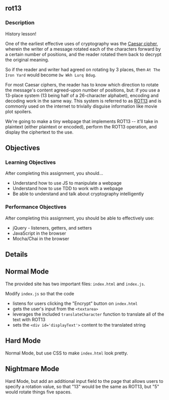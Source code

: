 ## rot13

### Description

History lesson! 

One of the earliest effective uses of cryptography was the [Caesar cipher](http://en.wikipedia.org/wiki/Caesar_cipher), wherein the writer of a message rotated each of the characters forward by a certain number of positions, and the reader rotated them back to decrypt the original meaning.

So if the reader and writer had agreed on rotating by 3 places, then `At The Iron Yard` would become `Dw Wkh Lurq Bdug`.

For most Caesar ciphers, the reader has to know which direction to rotate the message's content agreed-upon number of positions, but: if you use a 13-place system (13 being half of a 26-character alphabet), encoding and decoding work in the same way. This system is referred to as [ROT13](http://en.wikipedia.org/wiki/ROT13) and is commonly used on the internet to trivially disguise information like movie plot spoilers.

We're going to make a tiny webpage that implements ROT13 -- it'll take in plaintext (either plaintext or encoded), perform the ROT13 operation, and display the ciphertext to the use.

## Objectives

### Learning Objectives

After completing this assignment, you should...

* Understand how to use JS to manipulate a webpage
* Understand how to use TDD to work with a webpage
* Be able to understand and talk about cryptography intelligently


### Performance Objectives

After completing this assignment, you should be able to effectively use:

* jQuery - listeners, getters, and setters
* JavaScript in the browser
* Mocha/Chai in the browser

## Details


## Normal Mode

The provided site has two important files: `index.html` and `index.js`.

Modify `index.js` so that the code

* listens for users clicking the "Encrypt" button on `index.html`
* gets the user's input from the `<textarea>`
* leverages the included `translateCharacter` function to translate all of the text with ROT13
* sets the `<div id='displayText'>` content to the translated string

## Hard Mode

Normal Mode, but use CSS to make `index.html` look pretty.

## Nightmare Mode

Hard Mode, but add an additional input field to the page that allows users to specify a rotation value, so that "13" would be the same as ROT13, but "5" would rotate things five spaces.
